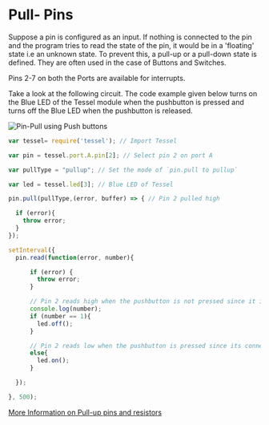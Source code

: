 # Pull- Pins

Suppose a pin is configured as an input. If nothing is connected to the pin and the program tries to read the state of the pin, it would be in a 'floating' state i.e an unknown state. To prevent this, a pull-up or a pull-down state is defined. They are often used in the case of Buttons and Switches.

Pins 2-7 on both the Ports are available for interrupts.

Take a look at the following circuit. The code example given below turns on the Blue LED of the Tessel module when the pushbutton is pressed and turns off the Blue LED when the pushbutton is released.

![Pin-Pull using Push buttons](http://i.imgur.com/OYJZ8Dp.jpg)

```js
var tessel= require('tessel'); // Import Tessel

var pin = tessel.port.A.pin[2]; // Select pin 2 on port A

var pullType = "pullup"; // Set the mode of `pin.pull to pullup`

var led = tessel.led[3]; // Blue LED of Tessel

pin.pull(pullType,(error, buffer) => { // Pin 2 pulled high

  if (error){
    throw error;
  }
});

setInterval({
  pin.read(function(error, number){

      if (error) {
        throw error;
      }

      // Pin 2 reads high when the pushbutton is not pressed since it is pulled up
      console.log(number);
      if (number == 1){
        led.off();
      }

      // Pin 2 reads low when the pushbutton is pressed since its connection with ground gets complete
      else{
        led.on();
      }

  });

}, 500);
```
[More Information on Pull-up pins and resistors](https://learn.sparkfun.com/tutorials/pull-up-resistors)
